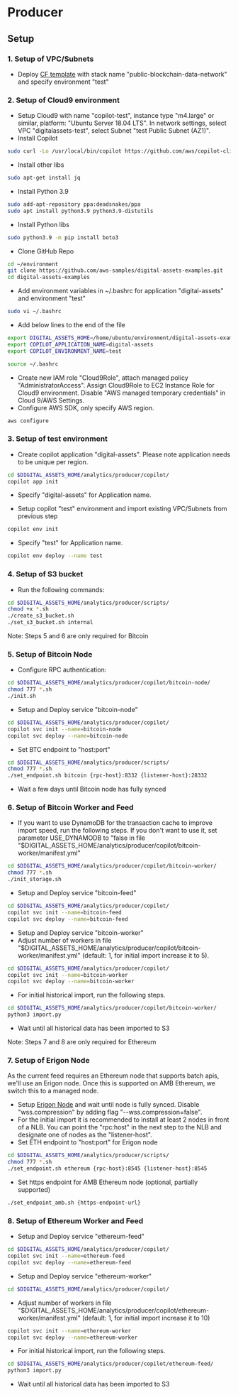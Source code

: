 # Producer

## Setup

### 1. Setup of VPC/Subnets
- Deploy [CF template](scripts/network.yaml) with stack name "public-blockchain-data-network" and specify environment "test"

### 2. Setup of Cloud9 environment
- Setup Cloud9 with name "copilot-test", instance type "m4.large" or similar, platform: "Ubuntu Server 18.04 LTS". In network settings, select VPC "digitalassets-test", select Subnet "test Public Subnet (AZ1)".
- Install Copilot 
```sh
sudo curl -Lo /usr/local/bin/copilot https://github.com/aws/copilot-cli/releases/download/v1.21.0/copilot-linux && sudo chmod +x /usr/local/bin/copilot
```
- Install other libs
```sh
sudo apt-get install jq
```
- Install Python 3.9
```sh
sudo add-apt-repository ppa:deadsnakes/ppa
sudo apt install python3.9 python3.9-distutils
```
- Install Python libs
```sh
sudo python3.9 -m pip install boto3
```
- Clone GitHub Repo
```sh
cd ~/environment
git clone https://github.com/aws-samples/digital-assets-examples.git
cd digital-assets-examples
```
- Add environment variables in ~/.bashrc for application "digital-assets" and environment "test"
```sh
sudo vi ~/.bashrc
```
- Add below lines to the end of the file
```sh
export DIGITAL_ASSETS_HOME=/home/ubuntu/environment/digital-assets-examples
export COPILOT_APPLICATION_NAME=digital-assets
export COPILOT_ENVIRONMENT_NAME=test
```
```sh
source ~/.bashrc
```
- Create new IAM role "Cloud9Role", attach managed policy "AdministratorAccess". Assign Cloud9Role to EC2 Instance Role for Cloud9 environment. Disable "AWS managed temporary credentials" in Cloud 9/AWS Settings.
- Configure AWS SDK, only specify AWS region.
```sh
aws configure
```

### 3. Setup of test environment

- Create copilot application "digital-assets". Please note application needs to be unique per region.
```sh
cd $DIGITAL_ASSETS_HOME/analytics/producer/copilot/
copilot app init
```
- Specify "digital-assets" for Application name.

- Setup copilot "test" environment and import existing VPC/Subnets from previous step
```sh
copilot env init
```
- Specify "test" for Application name.
```sh
copilot env deploy --name test
```

### 4. Setup of S3 bucket

- Run the following commands:
```sh
cd $DIGITAL_ASSETS_HOME/analytics/producer/scripts/
chmod +x *.sh
./create_s3_bucket.sh
./set_s3_bucket.sh internal
```

Note: Steps 5 and 6 are only required for Bitcoin

### 5. Setup of Bitcoin Node

- Configure RPC authentication:
```sh
cd $DIGITAL_ASSETS_HOME/analytics/producer/copilot/bitcoin-node/
chmod 777 *.sh
./init.sh
```
- Setup and Deploy service "bitcoin-node" 
```sh
cd $DIGITAL_ASSETS_HOME/analytics/producer/copilot/
copilot svc init --name=bitcoin-node
copilot svc deploy --name=bitcoin-node
```
- Set BTC endpoint to "host:port"
```sh
cd $DIGITAL_ASSETS_HOME/analytics/producer/scripts/
chmod 777 *.sh
./set_endpoint.sh bitcoin {rpc-host}:8332 {listener-host}:28332
```
- Wait a few days until Bitcoin node has fully synced

### 6. Setup of Bitcoin Worker and Feed

- If you want to use DynamoDB for the transaction cache to improve import speed, run the following steps. If you don't want to use it, set parameter USE_DYNAMODB to "false in file "$DIGITAL_ASSETS_HOME/analytics/producer/copilot/bitcoin-worker/manifest.yml"
```sh
cd $DIGITAL_ASSETS_HOME/analytics/producer/copilot/bitcoin-worker/
chmod 777 *.sh
./init_storage.sh
```
- Setup and Deploy service "bitcoin-feed" 
```sh
cd $DIGITAL_ASSETS_HOME/analytics/producer/copilot/
copilot svc init --name=bitcoin-feed
copilot svc deploy --name=bitcoin-feed
```
- Setup and Deploy service "bitcoin-worker" 
- Adjust number of workers in file "$DIGITAL_ASSETS_HOME/analytics/producer/copilot/bitcoin-worker/manifest.yml" (default: 1, for initial import increase it to 5). 
```sh
cd $DIGITAL_ASSETS_HOME/analytics/producer/copilot/
copilot svc init --name=bitcoin-worker
copilot svc deploy --name=bitcoin-worker
```
- For initial historical import, run the following steps. 
```sh
cd $DIGITAL_ASSETS_HOME/analytics/producer/copilot/bitcoin-worker/
python3 import.py
```
- Wait until all historical data has been imported to S3

Note: Steps 7 and 8 are only required for Ethereum

### 7. Setup of Erigon Node

As the current feed requires an Ethereum node that supports batch apis, we'll use an Erigon node. Once this is supported on AMB Ethereum, we switch this to a managed node.

- Setup [Erigon Node](https://github.com/ledgerwatch/erigon) and wait until node is fully synced. Disable "wss.compression" by adding flag "--wss.compression=false".
- For the initial import it is recommended to install at least 2 nodes in front of a NLB. You can point the "rpc:host" in the next step to the NLB and designate one of nodes as the "listener-host".
- Set ETH endpoint to "host:port" for Erigon node
```sh
cd $DIGITAL_ASSETS_HOME/analytics/producer/scripts/
chmod 777 *.sh
./set_endpoint.sh ethereum {rpc-host}:8545 {listener-host}:8545
```
- Set https endpoint for AMB Ethereum node (optional, partially supported)
```sh
./set_endpoint_amb.sh {https-endpoint-url}
```

### 8. Setup of Ethereum Worker and Feed

- Setup and Deploy service "ethereum-feed" 
```sh
cd $DIGITAL_ASSETS_HOME/analytics/producer/copilot/
copilot svc init --name=ethereum-feed
copilot svc deploy --name=ethereum-feed
```
- Setup and Deploy service "ethereum-worker" 
```sh
cd $DIGITAL_ASSETS_HOME/analytics/producer/copilot/
```
- Adjust number of workers in file "$DIGITAL_ASSETS_HOME/analytics/producer/copilot/ethereum-worker/manifest.yml" (default: 1, for initial import increase it to 10)
```sh
copilot svc init --name=ethereum-worker
copilot svc deploy --name=ethereum-worker
```
- For initial historical import, run the following steps. 
```sh
cd $DIGITAL_ASSETS_HOME/analytics/producer/copilot/ethereum-feed/
python3 import.py
```
- Wait until all historical data has been imported to S3
